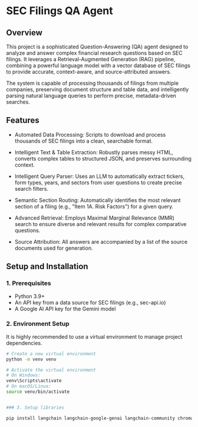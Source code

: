 # SEC Filings QA Agent

## Overview

This project is a sophisticated Question-Answering (QA) agent designed to analyze and answer complex financial research questions based on SEC filings. It leverages a Retrieval-Augmented Generation (RAG) pipeline, combining a powerful language model with a vector database of SEC filings to provide accurate, context-aware, and source-attributed answers.

The system is capable of processing thousands of filings from multiple companies, preserving document structure and table data, and intelligently parsing natural language queries to perform precise, metadata-driven searches.

## Features

- Automated Data Processing: Scripts to download and process thousands of SEC filings into a clean, searchable format.

- Intelligent Text & Table Extraction: Robustly parses messy HTML, converts complex tables to structured JSON, and preserves surrounding context.

- Intelligent Query Parser: Uses an LLM to automatically extract tickers, form types, years, and sectors from user questions to create precise search filters.

- Semantic Section Routing: Automatically identifies the most relevant section of a filing (e.g., "Item 1A. Risk Factors") for a given query.

- Advanced Retrieval: Employs Maximal Marginal Relevance (MMR) search to ensure diverse and relevant results for complex comparative questions.

- Source Attribution: All answers are accompanied by a list of the source documents used for generation.

## Setup and Installation

### 1. Prerequisites

- Python 3.9+
- An API key from a data source for SEC filings (e.g., sec-api.io)
- A Google AI API key for the Gemini model

### 2. Environment Setup

It is highly recommended to use a virtual environment to manage project dependencies.

```bash
# Create a new virtual environment
python -m venv venv

# Activate the virtual environment
# On Windows:
venv\Scripts\activate
# On macOS/Linux:
source venv/bin/activate


### 3. Setup libraries 

pip install langchain langchain-google-genai langchain-community chromadb beautifulsoup4 numpy pydantic requests
